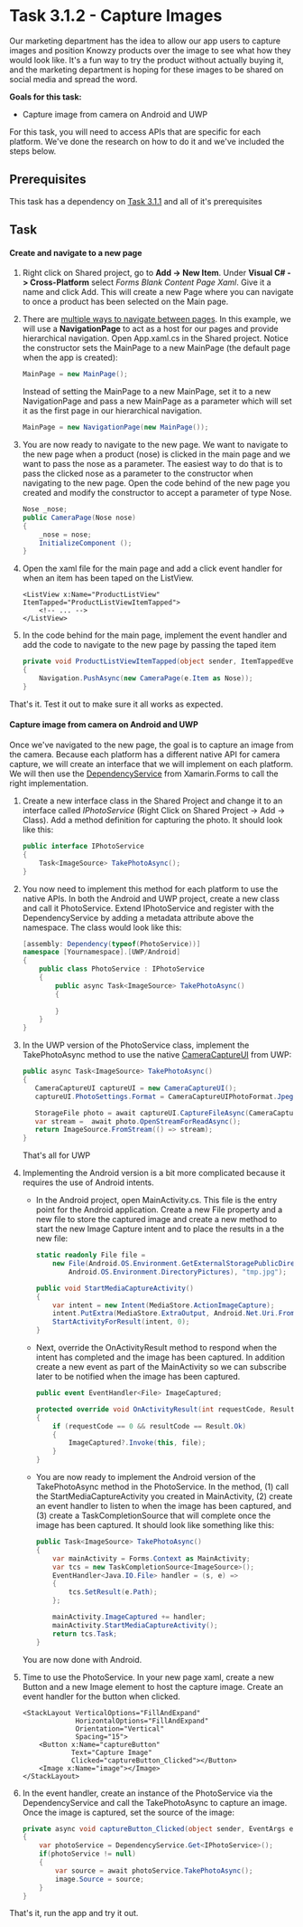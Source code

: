# Task 3.1.2 - Capture Images

Our marketing department has the idea to allow our app users to capture images and position Knowzy products over the image to see what how they would look like. It's a fun way to try the product without actually buying it, and the marketing department is hoping for these images to be shared on social media and spread the word.

**Goals for this task:**
* Capture image from camera on Android and UWP

For this task, you will need to access APIs that are specific for each platform. We've done the research on how to do it and we've included the steps below.

## Prerequisites 

This task has a dependency on [Task 3.1.1](311_XamarinForms.md) and all of it's prerequisites

## Task 

#### Create and navigate to a new page

1. Right click on Shared project, go to **Add -> New Item**. Under **Visual C# -> Cross-Platform** select *Forms Blank Content Page Xaml*. Give it a name and click Add. This will create a new Page where you can navigate to once a product has been selected on the Main page. 

2. There are [multiple ways to navigate between pages](https://developer.xamarin.com/guides/xamarin-forms/application-fundamentals/navigation/). In this example, we will use a **NavigationPage** to act as a host for our pages and provide hierarchical navigation. Open App.xaml.cs in the Shared project. Notice the constructor sets the MainPage to a new MainPage (the default page when the app is created):

    ```csharp
    MainPage = new MainPage();
    ```

    Instead of setting the MainPage to a new MainPage, set it to a new NavigationPage and pass a new MainPage as a parameter which will set it as the first page in our hierarchical navigation.

    ```csharp
    MainPage = new NavigationPage(new MainPage());
    ```

3. You are now ready to navigate to the new page. We want to navigate to the new page when a product (nose) is clicked in the main page and we want to pass the nose as a parameter. The easiest way to do that is to pass the clicked nose as a parameter to the constructor when navigating to the new page. Open the code behind of the new page you created and modify the constructor to accept a parameter of type Nose.

    ```csharp
    Nose _nose;
    public CameraPage(Nose nose)
    {
        _nose = nose;
        InitializeComponent ();
    }
    ```

4. Open the xaml file for the main page and add a click event handler for when an item has been taped on the ListView.

    ```xaml
    <ListView x:Name="ProductListView" ItemTapped="ProductListViewItemTapped">
        <!-- ... -->
    </ListView>
    ```

5. In the code behind for the main page, implement the event handler and add the code to navigate to the new page by passing the taped item

    ```csharp
    private void ProductListViewItemTapped(object sender, ItemTappedEventArgs e)
    {
        Navigation.PushAsync(new CameraPage(e.Item as Nose));
    }
    ```

That's it. Test it out to make sure it all works as expected.

#### Capture image from camera on Android and UWP

Once we've navigated to the new page, the goal is to capture an image from the camera. Because each platform has a different native API for camera capture, we will create an interface that we will implement on each platform. We will then use the [DependencyService](https://developer.xamarin.com/guides/xamarin-forms/application-fundamentals/dependency-service/introduction/) from Xamarin.Forms to call the right implementation.

1. Create a new interface class in the Shared Project and change it to an interface called *IPhotoService* (Right Click on Shared Project -> Add -> Class). Add a method definition for capturing the photo. It should look like this:

    ```csharp
    public interface IPhotoService
    {
        Task<ImageSource> TakePhotoAsync();
    }
    ```

2. You now need to implement this method for each platform to use the native APIs. In both the Android and UWP project, create a new class and call it PhotoService. Extend IPhotoService and register with the DependencyService by adding a metadata attribute above the namespace. The class would look like this:

    ```csharp
    [assembly: Dependency(typeof(PhotoService))]
    namespace [Yournamespace].[UWP/Android]
    {
        public class PhotoService : IPhotoService
        {
            public async Task<ImageSource> TakePhotoAsync()
            {
                
            }
        }
    }
    ```

3. In the UWP version of the PhotoService class, implement the TakePhotoAsync method to use the native [CameraCaptureUI](https://docs.microsoft.com/en-us/uwp/api/windows.media.capture.cameracaptureui) from UWP:

     ```csharp
     public async Task<ImageSource> TakePhotoAsync()
    {
        CameraCaptureUI captureUI = new CameraCaptureUI();
        captureUI.PhotoSettings.Format = CameraCaptureUIPhotoFormat.Jpeg;

        StorageFile photo = await captureUI.CaptureFileAsync(CameraCaptureUIMode.Photo);
        var stream =  await photo.OpenStreamForReadAsync();
        return ImageSource.FromStream(() => stream);
    }
     ```

     That's all for UWP

4. Implementing the Android version is a bit more complicated because it requires the use of Android intents. 
    * In the Android project, open MainActivity.cs. This file is the entry point for the Android application. Create a new File property and a new file to store the captured image and create a new method to start the new Image Capture intent and to place the results in a the new file:

        ```csharp
        static readonly File file = 
            new File(Android.OS.Environment.GetExternalStoragePublicDirectory(
                Android.OS.Environment.DirectoryPictures), "tmp.jpg");

        public void StartMediaCaptureActivity()
        {
            var intent = new Intent(MediaStore.ActionImageCapture);
            intent.PutExtra(MediaStore.ExtraOutput, Android.Net.Uri.FromFile(file));
            StartActivityForResult(intent, 0);
        }

        ```
    
    * Next, override the OnActivityResult method to respond when the intent has completed and the image has been captured. In addition create a new event as part of the MainActivity so we can subscribe later to be notified when the image has been captured.

        ```csharp
        public event EventHandler<File> ImageCaptured;

        protected override void OnActivityResult(int requestCode, Result resultCode, Intent data)
        {
            if (requestCode == 0 && resultCode == Result.Ok)
            {
                ImageCaptured?.Invoke(this, file);
            }
        }
        ```

    * You are now ready to implement the Android version of the TakePhotoAsync method in the PhotoService. In the method, (1) call the StartMediaCaptureActivity you created in MainActivity, (2) create an event handler to listen to when the image has been captured, and (3) create a TaskCompletionSource that will complete once the image has been captured. It should look like something like this:

        ```csharp
        public Task<ImageSource> TakePhotoAsync()
        {
            var mainActivity = Forms.Context as MainActivity;
            var tcs = new TaskCompletionSource<ImageSource>();
            EventHandler<Java.IO.File> handler = (s, e) =>
            {
                tcs.SetResult(e.Path);
            };

            mainActivity.ImageCaptured += handler;
            mainActivity.StartMediaCaptureActivity();
            return tcs.Task;
        }
        ```

    You are now done with Android.

5. Time to use the PhotoService. In your new page xaml, create a new Button and a new Image element to host the capture image. Create an event handler for the button when clicked.

    ```xaml
    <StackLayout VerticalOptions="FillAndExpand"
                 HorizontalOptions="FillAndExpand"
                 Orientation="Vertical"
                 Spacing="15">
        <Button x:Name="captureButton" 
                Text="Capture Image" 
                Clicked="captureButton_Clicked"></Button>
        <Image x:Name="image"></Image>
    </StackLayout>
    ```

6. In the event handler, create an instance of the PhotoService via the DependencyService and call the TakePhotoAsync to capture an image. Once the image is captured, set the source of the image:

    ```csharp
    private async void captureButton_Clicked(object sender, EventArgs e)
    {
        var photoService = DependencyService.Get<IPhotoService>();
        if(photoService != null)
        {
            var source = await photoService.TakePhotoAsync();
            image.Source = source;
        }
    }
    ```

That's it, run the app and try it out.
